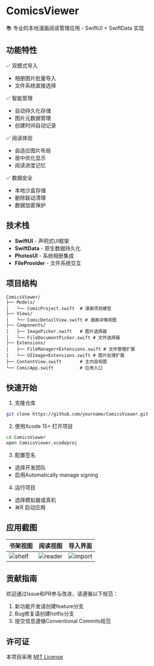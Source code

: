 # ComicsViewer

📚 专业的本地漫画阅读管理应用 - SwiftUI + SwiftData 实现

## 功能特性

✅ 双模式导入
- 相册图片批量导入
- 文件系统直接选择

✅ 智能管理
- 自动持久化存储
- 图片元数据管理
- 创建时间自动记录

✅ 阅读体验
- 自适应图片布局
- 居中优化显示
- 阅读进度记忆

✅ 数据安全
- 本地沙盒存储
- 删除联动清理
- 数据加密保护

## 技术栈

- **SwiftUI** - 声明式UI框架
- **SwiftData** - 原生数据持久化
- **PhotosUI** - 系统相册集成
- **FileProvider** - 文件系统交互

## 项目结构

```
ComicsViewer/
├── Models/                 
│   └── ComicProject.swift  # 漫画项目模型
├── Views/                  
│   └── ComicDetailView.swift # 漫画详情视图
├── Components/             
│   ├── ImagePicker.swift   # 图片选择器
│   └── FileDocumentPicker.swift # 文件选择器
├── Extensions/             
│   ├── FileManager+Extensions.swift # 文件管理扩展
│   └── UIImage+Extensions.swift # 图片处理扩展
├── ContentView.swift       # 主内容视图
└── ComicApp.swift          # 应用入口
```

## 快速开始

1. 克隆仓库
```bash
git clone https://github.com/yourname/ComicsViewer.git
```

2. 使用Xcode 15+ 打开项目
```bash
cd ComicsViewer
open ComicsViewer.xcodeproj
```

3. 配置签名
- 选择开发团队
- 启用Automatically manage signing

4. 运行项目
- 选择模拟器或真机
- ⌘R 启动应用

## 应用截图

| 书架视图 | 阅读视图 | 导入界面 |
|---------|---------|---------|
| ![shelf](screenshots/shelf.png) | ![reader](screenshots/reader.png) | ![import](screenshots/import.png) |

## 贡献指南

欢迎通过Issue和PR参与改进，请遵循以下规范：
1. 新功能开发请创建feature分支
2. Bug修复请创建hotfix分支
3. 提交信息遵循Conventional Commits规范

## 许可证

本项目采用 [MIT License](LICENSE)